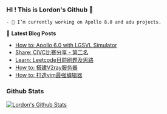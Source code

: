 ### HI ! This is Lordon's Github 👋

<!--START_SECTION:waka-->
```text
- 🔭 I’m currently working on Apollo 8.0 and adu projects.
```
<!--END_SECTION:waka-->
<!--
Here are some ideas to get you started:

- 🔭 I’m currently working on ...
- 🌱 I’m currently learning ...
- 👯 I’m looking to collaborate on ...
- 🤔 I’m looking for help with ...
- 💬 Ask me about ...
- 📫 How to reach me: ...
- 😄 Pronouns: ...
- ⚡ Fun fact: ...
-->

📕 **Latest Blog Posts**
<!-- BLOG-POST-LIST:START -->
- [How to: Apollo 6.0 with LGSVL Simulator](https://lordoncn.github.io/2021/11/15/%E5%B0%8F%E5%86%AC%E6%90%9E%E5%BC%80%E5%8F%91-Apollo%E4%B8%8ELgsvl%E8%81%94%E5%90%88%E4%BB%BF%E7%9C%9F/)
- [Share: CIVC比赛分享 - 第二名](https://lordoncn.github.io/2021/10/07/%E6%AF%94%E8%B5%9B-CIVC%E6%97%A0%E4%BA%BA%E9%A9%BE%E9%A9%B6%E7%BB%84%E5%88%AB%E7%AC%AC%E4%BA%8C%E5%90%8D/)
- [Learn: Leetcode目前刷题及思路](https://lordoncn.github.io/2021/04/07/Leetcode-index/)
- [How to: 搭建V2ray服务器](https://lordoncn.github.io/2020/04/26/%E7%BB%8F%E9%AA%8C-V2ray%E6%9C%8D%E5%8A%A1%E5%99%A8%E6%90%AD%E5%BB%BA/)
- [How to: 打造vim最强编辑器](https://lordoncn.github.io/2020/03/26/%E7%BB%8F%E9%AA%8C-VIM%E9%85%8D%E7%BD%AE/)


### Github Stats

[![Lordon's Github Stats](https://github-readme-stats.vercel.app/api?username=LordonCN&count_private=true&theme=default&show_icons=true)](https://lordoncn.github.io/)

<!-- BLOG-POST-LIST:END -->
